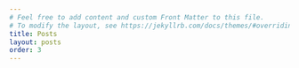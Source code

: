 ```yaml
---
# Feel free to add content and custom Front Matter to this file.
# To modify the layout, see https://jekyllrb.com/docs/themes/#overriding-theme-defaults
title: Posts
layout: posts
order: 3
---
```

